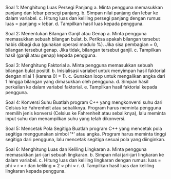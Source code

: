 Soal 1: Menghitung Luas Persegi Panjang
a. Minta pengguna memasukkan panjang dan lebar persegi panjang.
b. Simpan nilai panjang dan lebar ke dalam variabel.
c. Hitung luas dan keliling persegi panjang dengan rumus: luas = panjang × lebar.
d. Tampilkan hasil luas kepada pengguna.

Soal 2: Menentukan Bilangan Ganjil atau Genap
a. Minta pengguna memasukkan sebuah bilangan bulat.
b. Periksa apakah bilangan tersebut habis dibagi dua (gunakan operasi modulo %). Jika sisa pembagian = 0, bilangan tersebut genap. Jika tidak, bilangan tersebut ganjil.
c. Tampilkan hasil (ganjil atau genap) kepada pengguna.

Soal 3: Menghitung Faktorial
a. Minta pengguna memasukkan sebuah bilangan bulat positif.
b. Inisialisasi variabel untuk menyimpan hasil faktorial dengan nilai 1 (karena 0! = 1).
c. Gunakan loop untuk mengalikan angka dari 1 hingga bilangan yang dimasukkan oleh pengguna.
d. Simpan hasil perkalian ke dalam variabel faktorial.
e. Tampilkan hasil faktorial kepada pengguna.

Soal 4: Konversi Suhu
Buatlah program C++ yang mengkonversi suhu dari Celsius ke Fahrenheit atau sebaliknya. Program harus meminta pengguna memilih jenis konversi (Celsius ke Fahrenheit atau sebaliknya), lalu meminta input suhu dan menampilkan suhu yang telah dikonversi.

Soal 5: Mencetak Pola Segitiga
Buatlah program C++ yang mencetak pola segitiga menggunakan simbol '*' atau angka. Program harus meminta tinggi segitiga dari pengguna, lalu mencetak segitiga sesuai pola yang diinginkan.

Soal 6: Menghitung Luas dan Keliling Lingkaran
a. Minta pengguna memasukkan jari-jari sebuah lingkaran.
b. Simpan nilai jari-jari lingkaran ke dalam variabel.
c. Hitung luas dan keliling lingkaran dengan rumus: luas = phi × r × r dan keliling = 2 × phi × r.
d. Tampilkan hasil luas dan keliling lingkaran kepada pengguna.
